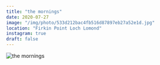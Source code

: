 ```yaml
---
title: "the mornings"
date: 2020-07-27
image: "/img/photo/533d212bac4fb516d87897eb27a52e1d.jpg"
location: "Firkin Point Loch Lomond"
instagram: true
draft: false
---
```


![the mornings](/img/photo/533d212bac4fb516d87897eb27a52e1d.jpg)
